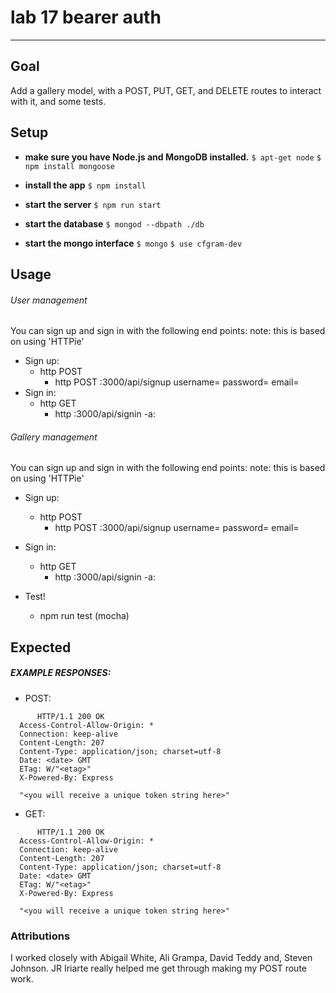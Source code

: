 # lab 17 bearer auth
----
## Goal
Add a gallery model, with a POST, PUT, GET, and DELETE routes to interact with it, and some tests.


## Setup

 - **make sure you have Node.js and MongoDB installed.**
```$ apt-get node```
```$ npm install mongoose```

 - **install the app**
```$ npm install ```

 - **start the server**
```$ npm run start```

 - **start the database**
```$ mongod --dbpath ./db```
 - **start the mongo interface**
```$ mongo```
```$ use cfgram-dev```


## Usage
###### User management
You can sign up and sign in with the following end points:
note: this is based on using 'HTTPie'
- Sign up:
    - http POST
        - http POST :3000/api/signup username=<UniqueUsername> password=<password> email=<UniqueEmail>
- Sign in:
    - http GET
        - http :3000/api/signin -a<username>:<password>

###### Gallery management
You can sign up and sign in with the following end points:
note: this is based on using 'HTTPie'
- Sign up:
    - http POST
        - http POST :3000/api/signup username=<UniqueUsername> password=<password> email=<UniqueEmail>
- Sign in:
    - http GET
        - http :3000/api/signin -a<username>:<password>

- Test!
   - npm run test
   (mocha)

## Expected

##### EXAMPLE RESPONSES:
- POST:
```
      HTTP/1.1 200 OK
  Access-Control-Allow-Origin: *
  Connection: keep-alive
  Content-Length: 207
  Content-Type: application/json; charset=utf-8
  Date: <date> GMT
  ETag: W/"<etag>"
  X-Powered-By: Express

  "<you will receive a unique token string here>"
```

- GET:
```
      HTTP/1.1 200 OK
  Access-Control-Allow-Origin: *
  Connection: keep-alive
  Content-Length: 207
  Content-Type: application/json; charset=utf-8
  Date: <date> GMT
  ETag: W/"<etag>"
  X-Powered-By: Express

  "<you will receive a unique token string here>"
```

### Attributions
I worked closely with Abigail White, Ali Grampa, David Teddy and, Steven Johnson.
JR Iriarte really helped me get through making my POST route work.  
